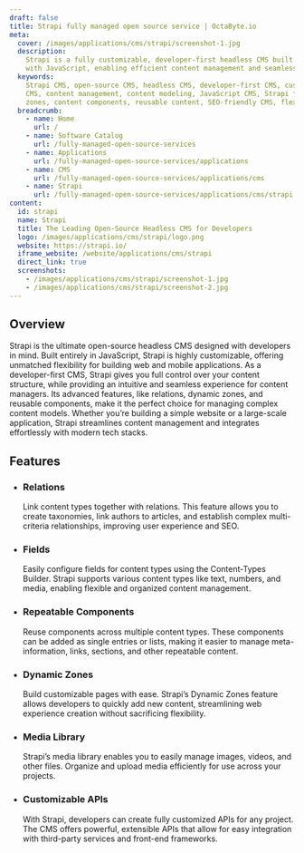 ```yaml
---
draft: false
title: Strapi fully managed open source service | OctaByte.io
meta:
  cover: /images/applications/cms/strapi/screenshot-1.jpg
  description:
    Strapi is a fully customizable, developer-first headless CMS built
    with JavaScript, enabling efficient content management and seamless integrations.
  keywords:
    Strapi CMS, open-source CMS, headless CMS, developer-first CMS, customizable
    CMS, content management, content modeling, JavaScript CMS, Strapi features, dynamic
    zones, content components, reusable content, SEO-friendly CMS, flexible CMS
  breadcrumb:
    - name: Home
      url: /
    - name: Software Catalog
      url: /fully-managed-open-source-services
    - name: Applications
      url: /fully-managed-open-source-services/applications
    - name: CMS
      url: /fully-managed-open-source-services/applications/cms
    - name: Strapi
      url: /fully-managed-open-source-services/applications/cms/strapi
content:
  id: strapi
  name: Strapi
  title: The Leading Open-Source Headless CMS for Developers
  logo: /images/applications/cms/strapi/logo.png
  website: https://strapi.io/
  iframe_website: /website/applications/cms/strapi
  direct_link: true
  screenshots:
    - /images/applications/cms/strapi/screenshot-1.jpg
    - /images/applications/cms/strapi/screenshot-2.jpg
---
```


## Overview

Strapi is the ultimate open-source headless CMS designed with developers in mind. Built entirely in JavaScript, Strapi is highly customizable, offering unmatched flexibility for building web and mobile applications. As a developer-first CMS, Strapi gives you full control over your content structure, while providing an intuitive and seamless experience for content managers. Its advanced features, like relations, dynamic zones, and reusable components, make it the perfect choice for managing complex content models. Whether you’re building a simple website or a large-scale application, Strapi streamlines content management and integrates effortlessly with modern tech stacks.

## Features

- ### Relations

  Link content types together with relations. This feature allows you to create taxonomies, link authors to articles, and establish complex multi-criteria relationships, improving user experience and SEO.

- ### Fields

  Easily configure fields for content types using the Content-Types Builder. Strapi supports various content types like text, numbers, and media, enabling flexible and organized content management.

- ### Repeatable Components

  Reuse components across multiple content types. These components can be added as single entries or lists, making it easier to manage meta-information, links, sections, and other repeatable content.

- ### Dynamic Zones

  Build customizable pages with ease. Strapi’s Dynamic Zones feature allows developers to quickly add new content, streamlining web experience creation without sacrificing flexibility.

- ### Media Library

  Strapi’s media library enables you to easily manage images, videos, and other files. Organize and upload media efficiently for use across your projects.

- ### Customizable APIs

  With Strapi, developers can create fully customized APIs for any project. The CMS offers powerful, extensible APIs that allow for easy integration with third-party services and front-end frameworks.
